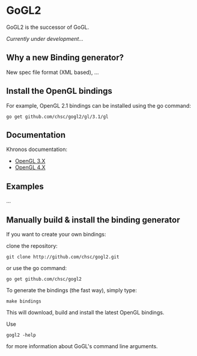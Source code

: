 GoGL2
=====

GoGL2 is the successor of GoGL.

*Currently under development...*

Why a new Binding generator?
----------------------------

New spec file format (XML based), ...

Install the OpenGL bindings
---------------------------

For example, OpenGL 2.1 bindings can be installed using the go command:

	go get github.com/chsc/gogl2/gl/3.1/gl

Documentation
-------------

Khronos documentation:

* [OpenGL 3.X](http://www.opengl.org/sdk/docs/man3)
* [OpenGL 4.X](http://www.opengl.org/sdk/docs/man4)


Examples
--------

...

Manually build & install the binding generator
----------------------------------------------

If you want to create your own bindings:

clone the repository:

	git clone http://github.com/chsc/gogl2.git

or use the go command:

	go get github.com/chsc/gogl2

To generate the bindings (the fast way), simply type:

	make bindings

This will download, build and install the latest OpenGL bindings.

Use 

	gogl2 -help

for more information about GoGL's command line arguments.

